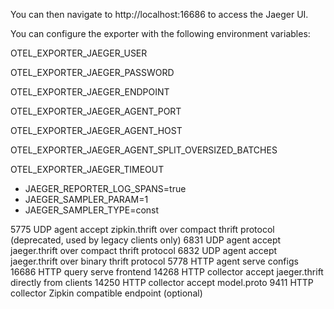 You can then navigate to http://localhost:16686 to access the Jaeger UI.

You can configure the exporter with the following environment variables:

OTEL_EXPORTER_JAEGER_USER

OTEL_EXPORTER_JAEGER_PASSWORD

OTEL_EXPORTER_JAEGER_ENDPOINT

OTEL_EXPORTER_JAEGER_AGENT_PORT

OTEL_EXPORTER_JAEGER_AGENT_HOST

OTEL_EXPORTER_JAEGER_AGENT_SPLIT_OVERSIZED_BATCHES

OTEL_EXPORTER_JAEGER_TIMEOUT

- JAEGER_REPORTER_LOG_SPANS=true
- JAEGER_SAMPLER_PARAM=1
- JAEGER_SAMPLER_TYPE=const


5775	UDP	agent	accept zipkin.thrift over compact thrift protocol (deprecated, used by legacy clients only)
6831	UDP	agent	accept jaeger.thrift over compact thrift protocol
6832	UDP	agent	accept jaeger.thrift over binary thrift protocol
5778	HTTP	agent	serve configs
16686	HTTP	query	serve frontend
14268	HTTP	collector	accept jaeger.thrift directly from clients
14250	HTTP	collector	accept model.proto
9411	HTTP	collector	Zipkin compatible endpoint (optional)


